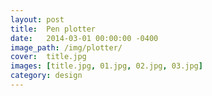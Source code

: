 ```yaml
---
layout: post
title:  Pen plotter
date:   2014-03-01 00:00:00 -0400
image_path:	/img/plotter/
cover:  title.jpg
images: [title.jpg, 01.jpg, 02.jpg, 03.jpg]
category: design
---
```



